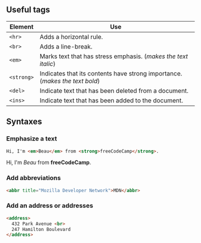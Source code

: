## Useful tags

| Element | Use |
|---------|-----|
|`<hr>`     | Adds a horizontal rule. |
|`<br>`     | Adds a line-break. |
|`<em>` | Marks text that has stress emphasis. (*makes the text italic*) |
|`<strong>` | Indicates that its contents have strong importance. (*makes the text bold*) |
|`<del>` | Indicate text that has been deleted from a document. |
|`<ins>` | Indicate text that has been added to the document. |



## Syntaxes

### Emphasize a text
```html
Hi, I'm <em>Beau</em> from <strong>freeCodeCamp</strong>.
```
<p>Hi, I'm <em>Beau</em> from <strong>freeCodeCamp</strong>.</p>

### Add abbreviations
```html
<abbr title="Mozilla Developer Network">MDN</abbr>
```
### Add an address or addresses
```html
<address>
  432 Park Avenue <br>
  247 Hamilton Boulevard
</address>
```
